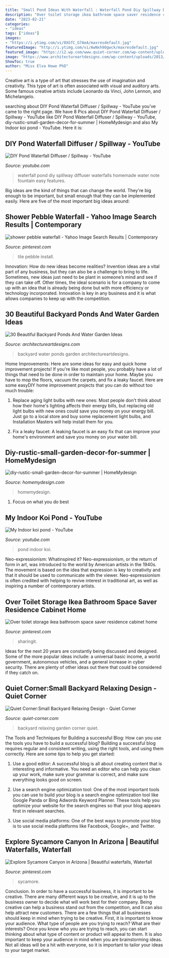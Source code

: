 ```yaml
---
title: "Small Pond Ideas With Waterfall : Waterfall Pond Diy Spillway Diffuser Waterfalls Homemade Water Note Fountain Easy Features"
description: "Over toilet storage ikea bathroom space saver residence cabinet home"
date: "2023-02-21"
categories:
- "ideas"
tags: ["ideas"]
images:
- "https://i.ytimg.com/vi/8XGfC_G7AeA/maxresdefault.jpg"
featuredImage: "http://i.ytimg.com/vi/AwNxh9Ogwck/maxresdefault.jpg"
featured_image: "https://i2.wp.com/www.quiet-corner.com/wp-content/uploads/2016/07/Small-Backyard-Relaxing-Design-13.jpg"
image: "https://www.architectureartdesigns.com/wp-content/uploads/2013/04/Backyard-ArchitectureArtDesigns-31.jpg"
ShowToc: true
author: "Miss Elva Howe PhD"
---
```



Creative art is a type of art that stresses the use of imagination and creativity. This type of art is often associated with visual and auditory arts. Some famous creative artists include Leonardo da Vinci, John Lennon, and Michelangelo.

	

		
searching about DIY Pond Waterfall Diffuser / Spillway - YouTube you've came to the right page. We have 8 Pics about DIY Pond Waterfall Diffuser / Spillway - YouTube like DIY Pond Waterfall Diffuser / Spillway - YouTube, diy-rustic-small-garden-decor-for-summer | HomeMydesign and also My Indoor koi pond - YouTube. Here it is:
		
    
## DIY Pond Waterfall Diffuser / Spillway - YouTube

<img loading=lazy src="http://i.ytimg.com/vi/AwNxh9Ogwck/maxresdefault.jpg" onerror="this.onerror=null;this.src='https://tse4.mm.bing.net/th?id=OIP.ytODeZFRboMSGamSAjroOAHaEK&amp;pid=15.1';" alt="DIY Pond Waterfall Diffuser / Spillway - YouTube">

_Source: youtube.com_

>waterfall pond diy spillway diffuser waterfalls homemade water note fountain easy features. 

	

Big ideas are the kind of things that can change the world. They're big enough to be important, but small enough that they can be implemented easily. Here are five of the most important big ideas around: 

    
## Shower Pebble Waterfall - Yahoo Image Search Results | Contemporary

<img loading=lazy src="https://i.pinimg.com/736x/2d/af/42/2daf421255a6e0db49d56852ee710aaf.jpg" onerror="this.onerror=null;this.src='https://tse4.mm.bing.net/th?id=OIP.qLnWrldf8X-H-ZnuzoR3DwHaLH&amp;pid=15.1';" alt="shower pebble waterfall - Yahoo Image Search Results | Contemporary">

_Source: pinterest.com_

>tile pebble install. 

	

Innovation: How do new ideas become realities?
Invention ideas are a vital part of any business, but they can also be a challenge to bring to life. Sometimes, new ideas just need to be plant in someone’s mind and see if they can take off. Other times, the ideal scenario is for a company to come up with an idea that is already being done but with more efficiency or technology incorporated. Innovation is key in any business and it is what allows companies to keep up with the competition.

    
## 30 Beautiful Backyard Ponds And Water Garden Ideas

<img loading=lazy src="https://www.architectureartdesigns.com/wp-content/uploads/2013/04/Backyard-ArchitectureArtDesigns-31.jpg" onerror="this.onerror=null;this.src='https://tse2.mm.bing.net/th?id=OIP.U-Mn4mR8Vuvn-bTHQiMaYAHaK9&amp;pid=15.1';" alt="30 Beautiful Backyard Ponds And Water Garden Ideas">

_Source: architectureartdesigns.com_

>backyard water ponds garden architectureartdesigns. 

	

Home Improvements: Here are some ideas for easy and quick home improvement projects!
If you're like most people, you probably have a lot of things that need to be done in order to maintain your home. Maybe you have to mop the floors, vacuum the carpets, and fix a leaky faucet. Here are some easyDIY home improvement projects that you can do without too much trouble:
1. Replace aging light bulbs with new ones: Most people don't think about how their home's lighting affects their energy bills, but replacing old light bulbs with new ones could save you money on your energy bill. Just go to a local store and buy some replacement light bulbs, and Installation Masters will help install them for you.

2. Fix a leaky faucet: A leaking faucet is an easy fix that can improve your home's environment and save you money on your water bill.

    
## Diy-rustic-small-garden-decor-for-summer | HomeMydesign

<img loading=lazy src="https://homemydesign.com/wp-content/uploads/2019/08/diy-rustic-small-garden-decor-for-summer.jpg" onerror="this.onerror=null;this.src='https://tse3.mm.bing.net/th?id=OIP.U1SnDWWLHKbNQqCmyc0PRAHaLH&amp;pid=15.1';" alt="diy-rustic-small-garden-decor-for-summer | HomeMydesign">

_Source: homemydesign.com_

>homemydesign. 

	

1. Focus on what you do best

    
## My Indoor Koi Pond - YouTube

<img loading=lazy src="https://i.ytimg.com/vi/8XGfC_G7AeA/maxresdefault.jpg" onerror="this.onerror=null;this.src='https://tse4.mm.bing.net/th?id=OIP.zh_M7S_mRuBcK8OT9PbDywHaEK&amp;pid=15.1';" alt="My Indoor koi pond - YouTube">

_Source: youtube.com_

>pond indoor koi. 

	

Neo-expressionism: Whatinspired it?
Neo-expressionism, or the return of form in art, was introduced to the world by American artists in the 1940s. The movement is based on the idea that expression is key to creativity and that it should be used to communicate with the viewer. Neo-expressionism is often credited with helping to revive interest in traditional art, as well as inspiring a number of contemporary artists.

    
## Over Toilet Storage Ikea Bathroom Space Saver Residence Cabinet Home

<img loading=lazy src="https://i.pinimg.com/736x/2c/41/a4/2c41a41232047b363a372c59d1d1d4dd.jpg" onerror="this.onerror=null;this.src='https://tse3.mm.bing.net/th?id=OIP.v9bqMnDqpiMqiwefP4yObQHaJ9&amp;pid=15.1';" alt="Over toilet storage ikea bathroom space saver residence cabinet home">

_Source: pinterest.com_

>sharingit. 

	

Ideas for the next 20 years are constantly being discussed and designed. Some of the more popular ideas include: a universal basic income, a world government, autonomous vehicles, and a general increase in cyber security. There are plenty of other ideas out there that could be considered if they catch on.

    
## Quiet Corner:Small Backyard Relaxing Design - Quiet Corner

<img loading=lazy src="https://i2.wp.com/www.quiet-corner.com/wp-content/uploads/2016/07/Small-Backyard-Relaxing-Design-13.jpg" onerror="this.onerror=null;this.src='https://tse4.mm.bing.net/th?id=OIP.EjxFl_LuUZTFGxhyMwXnIAHaKn&amp;pid=15.1';" alt="Quiet Corner:Small Backyard Relaxing Design - Quiet Corner">

_Source: quiet-corner.com_

>backyard relaxing garden corner quiet. 

	

The Tools and Techniques for Building a successful Blog: How can you use the tools you have to build a successful blog?
Building a successful blog requires regular and consistent writing, using the right tools, and using them correctly. Here are some tips to help you get started:
1. Use a good editor: A successful blog is all about creating content that is interesting and informative. You need an editor who can help you clean up your work, make sure your grammar is correct, and make sure everything looks good on screen.

2. Use a search engine optimization tool: One of the most important tools you can use to build your blog is a search engine optimization tool like Google Panda or Bing Adwords Keyword Planner. These tools help you optimize your website for the search engines so that your blog appears first in relevant searches.

3. Use social media platforms: One of the best ways to promote your blog is to use social media platforms like Facebook, Google+, and Twitter.

    
## Explore Sycamore Canyon In Arizona | Beautiful Waterfalls, Waterfall

<img loading=lazy src="https://i.pinimg.com/736x/54/1f/52/541f52c507e366a50ceda8f7664a51fc.jpg" onerror="this.onerror=null;this.src='https://tse1.mm.bing.net/th?id=OIP.8opDT2Q-0i2gz4XQc0YmgwAAAA&amp;pid=15.1';" alt="Explore Sycamore Canyon in Arizona | Beautiful waterfalls, Waterfall">

_Source: pinterest.com_

>sycamore. 

	

Conclusion.
In order to have a successful business, it is important to be creative. There are many different ways to be creative, and it is up to the business owner to decide what will work best for their company. Being creative can help a business stand out from the competition, and it can also help attract new customers. There are a few things that all businesses should keep in mind when trying to be creative.
First, it is important to know your audience. What type of people are you trying to reach? What are their interests? Once you know who you are trying to reach, you can start thinking about what type of content or product will appeal to them. It is also important to keep your audience in mind when you are brainstorming ideas. Not all ideas will be a hit with everyone, so it is important to tailor your ideas to your target market.

